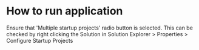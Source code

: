 # How to run application
Ensure that 'Multiple startup projects' radio button is selected. This can be checked by 
right clicking the Solution in Solution Explorer > Properties > Configure Startup Projects
